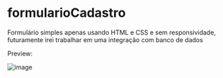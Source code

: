 # formularioCadastro

Formulário simples apenas usando HTML e CSS e sem responsividade, futuramente irei trabalhar em uma integração com banco de dados 

Preview:

![image](https://user-images.githubusercontent.com/70291159/160947373-197a7a07-8f68-484a-8f1e-5b34099f7a1c.png)
